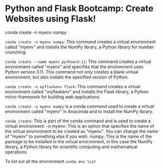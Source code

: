 #  Python and Flask Bootcamp: Create Websites using Flask!

conda create -n myenv numpy



`conda create -n myenv numpy`: This command creates a virtual environment called "myenv" and installs the NumPy library, a Python library for number crunching.

`conda create --name myenv python=3.11`: This command creates a virtual environment called "myenv" and specifies that the environment uses Python version 3.11. This command not only creates a blank virtual environment, but also installs the specified version of Python.

`conda create -n myflaskenv flask`: This command creates a virtual environment called "myflaskenv" and installs the Flask library, a Python micro-framework for building web applications.

`conda create -n myenv numpy` is a conda command used to create a virtual environment called "myenv" in Anaconda and to install the NumPy library.

`conda create`: This is part of the conda command and is used to create a virtual environment.
-n myenv: This is an option that specifies the name of the virtual environment to be created as "myenv". You can change the name of "myenv" to something else if you wish.
numpy: This is the name of the package to be installed in the virtual environment, in this case the NumPy library, a Python library for scientific computing and mathematical operations.

To list out all the environment
`conda env list`
 
 